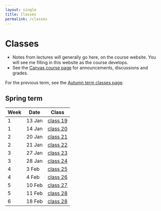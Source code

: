 ```yaml
---
layout: single
title: Classes
permalink: /classes
---
```


# Classes

* Notes from lectures will generally go here, on the course website.
  You will see me filling in this website as the course develops.
* See the [Canvas course page](https://canvas.bham.ac.uk/courses/40505) for
  announcements, discussions and grades.

For the previous term, see the [Autumn term classes page](classes/autumn_term).

## Spring term

| Week | Date       | Class                        |
| ---- | ---------- | ---------------------------- |
| 1    |  13 Jan    | [class 19](classes/class_19) |
| 1    |  14 Jan    | [class 20](classes/class_20) |
| 2    |  20 Jan    | [class 21](classes/class_21) |
| 2    |  21 Jan    | [class 22](classes/class_22) |
| 3    |  27 Jan    | [class 23](classes/class_23) |
| 3    |  28 Jan    | [class 24](classes/class_24) |
| 4    |  3 Feb     | [class 25](classes/class_25) |
| 4    |  4 Feb     | [class 26](classes/class_26) |
| 5    |  10 Feb    | [class 27](classes/class_27) |
| 5    |  11 Feb    | [class 28](classes/class_28) |
| 6    |  18 Feb    | [class 28](classes/class_29) |
